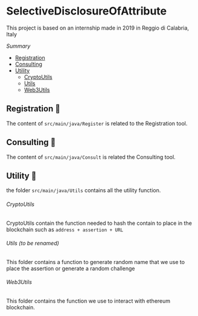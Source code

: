 # SelectiveDisclosureOfAttribute


This project is based on an internship made in 2019 in Reggio di Calabria, Italy

*Summary*
* [Registration](#registration-pencil)   
* [Consulting](#consulting-eyes) 
* [Utility](#utility-wrench)    
  * [CryptoUtils](#CryptoUtils)
  * [Utils](#Utils)
  * [Web3Utils](#Web3Utils)

## Registration :pencil:

The content of ```src/main/java/Register``` is related to the Registration tool.

## Consulting :eyes:

The content of ```src/main/java/Consult``` is related the Consulting tool.

## Utility :wrench:

the folder ```src/main/java/Utils``` contains all the utility function.

###### CryptoUtils

CryptoUtils contain the function needed to hash the contain to place in the blockchain such as ```address + assertion + URL```

###### Utils (to be renamed)

This folder contains a function to generate random name that we use to place the assertion or generate a random challenge

###### Web3Utils

This folder contains the function we use to interact with ethereum blockchain.
